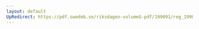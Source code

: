 ```yaml
---
layout: default
UpRedirect: https://pdf.swedeb.se/riksdagen-volumeG-pdf/199091/reg_199091/reg_199091_1028.pdf
---
```

